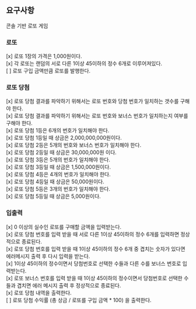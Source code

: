 ## 요구사항

콘솔 기반 로또 게임

### 로또

[x] 로또 1장의 가격은 1,000원이다. \
[x] 각 로또는 랜덤의 서로 다른 1이상 45이하의 정수 6개로 이루어져있다.\
[ ] 로또 구입 금액만큼 로또를 발행한다.

### 로또 당첨

[x] 로또 당첨 결과를 파악하기 위해서는 로또 번호와 당첨 번호가 일치하는 갯수를 구해야 한다.\
[x] 로또 당첨 결과를 파악하기 위해서는 로또 번호와 보너스 번호가 일치하는지 여부를 구해야 한다.\
[x] 로또 당첨 1등은 6개의 번호가 일치해야 한다.\
[x] 로또 당첨 1등일 때 상금은 2,000,000,000원이다.\
[x] 로또 당첨 2등은 5개의 번호와 보너스 번호가 일치해야 한다.\
[x] 로또 당첨 2등일 때 상금은 30,000,000원 이다.\
[x] 로또 당첨 3등은 5개의 번호가 일치해야 한다.\
[x] 로또 당첨 3등일 때 상금은 1,500,000원이다.\
[x] 로또 당첨 4등은 4개의 번호가 일치해야 한다.\
[x] 로또 당첨 4등일 때 상금은 50,000원이다.\
[x] 로또 당첨 5등은 3개의 번호가 일치해야 한다.\
[x] 로또 당첨 5등일 때 상금은 5,000원이다.

### 입출력

[x] 0 이상의 실수인 로또를 구매할 금액을 입력받는다.\
[x] 로또 당첨 번호를 입력 받을 때 서로 다른 1이상 45이하의 정수 6개를 입력하면 정상적으로 종료된다.\
[x] 로또 당첨 번호를 입력 받을 때 1이상 45이하의 정수 6개 중 겹치는 숫자가 있다면 에러메시지 출력 후 다시 입력을 받는다.\
[x] 1이상 45이하의 정수이면서 당첨번호로 선택한 수들과 다른 수를 보너스 번호로 입력받는다.\
[x] 로또 보너스 번호를 입력 받을 때 1이상 45이하의 정수이면서 당첨번호로 선택한 수들과 겹치면 에러 메시지 출력 후 정상적으로 종료된다.\
[x] 로또 당첨 내역을 출력한다.\
[ ] 로또 당첨 수익률 (총 상금 / 로또를 구입 금액 \* 100) 을 출력한다.
